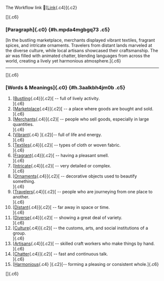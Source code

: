 The Workflow link
👏[[Link](https://www.google.com/url?q=http://www.google.com&sa=D&source=editors&ust=1759527693648735&usg=AOvVaw1aDEP6A3ci1Vt_VmkuBqBX){.c4}]{.c2}

[]{.c6}

### [Paragraph]{.c0} {#h.mpda4mgbgq73 .c5}

[In the bustling marketplace, merchants displayed vibrant textiles,
fragrant spices, and intricate ornaments. Travelers from distant lands
marveled at the diverse culture, while local artisans showcased their
craftsmanship. The air was filled with animated chatter, blending
languages from across the world, creating a lively yet harmonious
atmosphere.]{.c6}

------------------------------------------------------------------------

[]{.c6}

### [Words & Meanings]{.c0} {#h.3aalkbh4jm0b .c5}

1.  [[Bustling](https://www.google.com/url?q=http://www.google.com&sa=D&source=editors&ust=1759527693649541&usg=AOvVaw2j-8FxQhbd-NwdLa1d96w7){.c4}]{.c2}[ --
    full of lively activity.\
    ]{.c6}
2.  [[Marketplace](https://www.google.com/url?q=http://www.google.com&sa=D&source=editors&ust=1759527693649712&usg=AOvVaw1g1ZNq8ukzOP6tyAPtOSJ6){.c4}]{.c2}[ --
    a place where goods are bought and sold.\
    ]{.c6}
3.  [[Merchants](https://www.google.com/url?q=http://www.google.com&sa=D&source=editors&ust=1759527693649885&usg=AOvVaw12_teQH8HAe1vmg7xs-u9n){.c4}]{.c2}[ --
    people who sell goods, especially in large quantities.\
    ]{.c6}
4.  [[Vibrant](https://www.google.com/url?q=http://www.google.com&sa=D&source=editors&ust=1759527693650060&usg=AOvVaw3fkXRvFrupYE6Vdv_VcG-t){.c4}
    ]{.c2}[-- full of life and energy.\
    ]{.c6}
5.  [[Textiles](https://www.google.com/url?q=http://www.google.com&sa=D&source=editors&ust=1759527693650215&usg=AOvVaw0vlZZSri_2fJUxe9YzWsZN){.c4}]{.c2}[ --
    types of cloth or woven fabric.\
    ]{.c6}
6.  [[Fragrant](https://www.google.com/url?q=http://www.google.com&sa=D&source=editors&ust=1759527693650348&usg=AOvVaw1tsf30Z00MPhQLDEaHo8_9){.c4}]{.c2}[ --
    having a pleasant smell.\
    ]{.c6}
7.  [[Intricate](https://www.google.com/url?q=http://www.google.com&sa=D&source=editors&ust=1759527693650479&usg=AOvVaw0qzDblfNifJHCwKQQs9gv8){.c4}]{.c2}[ --
    very detailed or complex.\
    ]{.c6}
8.  [[Ornaments](https://www.google.com/url?q=http://www.google.com&sa=D&source=editors&ust=1759527693650601&usg=AOvVaw3_Prx6nrZ4ezjuXD0Lqr5M){.c4}]{.c2}[ --
    decorative objects used to beautify something.\
    ]{.c6}
9.  [[Travelers](https://www.google.com/url?q=http://www.google.com&sa=D&source=editors&ust=1759527693650772&usg=AOvVaw3mH_mWrotcVzt4bP-Geywd){.c4}]{.c2}[ --
    people who are journeying from one place to another.\
    ]{.c6}
10. [[Distant](https://www.google.com/url?q=http://www.google.com&sa=D&source=editors&ust=1759527693650919&usg=AOvVaw0GfudIbQnYoJ0GZLv3QE4F){.c4}]{.c2}[ --
    far away in space or time.\
    ]{.c6}
11. [[Diverse](https://www.google.com/url?q=http://www.google.com&sa=D&source=editors&ust=1759527693651039&usg=AOvVaw12LwoYFPHeQDSz2O25u83A){.c4}]{.c2}[ --
    showing a great deal of variety.\
    ]{.c6}
12. [[Culture](https://www.google.com/url?q=http://www.google.com&sa=D&source=editors&ust=1759527693651171&usg=AOvVaw0YKm6hckxHWr-lNxO4MCVO){.c4}]{.c2}[ --
    the customs, arts, and social institutions of a group.\
    ]{.c6}
13. [[Artisans](https://www.google.com/url?q=http://www.google.com&sa=D&source=editors&ust=1759527693651321&usg=AOvVaw3GzDrinW8kL0W3NpR52Fub){.c4}]{.c2}[ --
    skilled craft workers who make things by hand.\
    ]{.c6}
14. [[Chatter](https://www.google.com/url?q=http://www.google.com&sa=D&source=editors&ust=1759527693651484&usg=AOvVaw1uX7VN9TSrRcyluNkZTNOd){.c4}]{.c2}[ --
    fast and continuous talk.\
    ]{.c6}
15. [[Harmonious](https://www.google.com/url?q=http://www.google.com&sa=D&source=editors&ust=1759527693651636&usg=AOvVaw3tWDh_WPqMwqI_N1tCbeqg){.c4}
    ]{.c2}[-- forming a pleasing or consistent whole.]{.c6}

[]{.c6}
